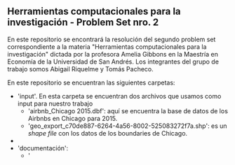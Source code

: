 ## Herramientas computacionales para la investigación - Problem Set nro. 2

En este repositorio se encontrará la resolución del segundo problem set correspondiente a la materia "Herramientas computacionales para la investigación" dictada por la profesora Amelia Gibbons en la Maestría en Economía de la Universidad de San Andrés. Los integrantes del grupo de trabajo somos Abigail Riquelme y Tomás Pacheco.

En este repositorio se encuentran las siguientes carpetas:
* 'input'. En esta carpeta se encuentran dos archivos que usamos como input para nuestro trabajo
  * 'airbnb_Chicago 2015.dbf': aquí se encuentra la base de datos de los Airbnbs en Chicago para 2015.
  * 'geo_export_c70de887-6264-4a56-8002-525083272f7a.shp': es un *shape file* con los datos de los boundaries de Chicago.
* 
* 'documentación': 
  * '
